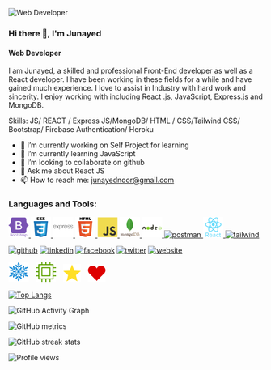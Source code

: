 ![Web Developer](https://media-exp1.licdn.com/dms/image/C4D16AQFi_kBCUsvzBw/profile-displaybackgroundimage-shrink_350_1400/0/1653129571078?e=1661385600&v=beta&t=ARJ1YA2sZldkqseRdEfQZc7hxFNivwK2Tn1VW5CpJO8)

### Hi there 👋, I'm Junayed
#### Web Developer


I am Junayed, a skilled and professional Front-End developer as well as a React developer. I have been working in these fields for a while and have gained much experience. I love to assist in Industry with hard work and sincerity. I enjoy working with including React .js, JavaScript, Express.js and MongoDB.

Skills:  JS/ REACT / Express JS/MongoDB/ HTML / CSS/Tailwind CSS/ Bootstrap/ Firebase Authentication/ Heroku 

- 🔭 I’m currently working on Self Project for learning 
- 🌱 I’m currently learning JavaScript 
- 👯 I’m looking to collaborate on github 
- 💬 Ask me about React JS 
- 📫 How to reach me: junayednoor@gmail.com 

<h3 align="left">Languages and Tools:</h3>
<p align="left"> <a href="https://getbootstrap.com" target="_blank" rel="noreferrer"> <img src="https://raw.githubusercontent.com/devicons/devicon/master/icons/bootstrap/bootstrap-plain-wordmark.svg" alt="bootstrap" width="40" height="40"/> </a> <a href="https://www.w3schools.com/css/" target="_blank" rel="noreferrer"> <img src="https://raw.githubusercontent.com/devicons/devicon/master/icons/css3/css3-original-wordmark.svg" alt="css3" width="40" height="40"/> </a> <a href="https://expressjs.com" target="_blank" rel="noreferrer"> <img src="https://raw.githubusercontent.com/devicons/devicon/master/icons/express/express-original-wordmark.svg" alt="express" width="40" height="40"/> </a> <a href="https://www.w3.org/html/" target="_blank" rel="noreferrer"> <img src="https://raw.githubusercontent.com/devicons/devicon/master/icons/html5/html5-original-wordmark.svg" alt="html5" width="40" height="40"/> </a> <a href="https://developer.mozilla.org/en-US/docs/Web/JavaScript" target="_blank" rel="noreferrer"> <img src="https://raw.githubusercontent.com/devicons/devicon/master/icons/javascript/javascript-original.svg" alt="javascript" width="40" height="40"/> </a> <a href="https://www.mongodb.com/" target="_blank" rel="noreferrer"> <img src="https://raw.githubusercontent.com/devicons/devicon/master/icons/mongodb/mongodb-original-wordmark.svg" alt="mongodb" width="40" height="40"/> </a> <a href="https://nodejs.org" target="_blank" rel="noreferrer"> <img src="https://raw.githubusercontent.com/devicons/devicon/master/icons/nodejs/nodejs-original-wordmark.svg" alt="nodejs" width="40" height="40"/> </a> <a href="https://postman.com" target="_blank" rel="noreferrer"> <img src="https://www.vectorlogo.zone/logos/getpostman/getpostman-icon.svg" alt="postman" width="40" height="40"/> </a> <a href="https://reactjs.org/" target="_blank" rel="noreferrer"> <img src="https://raw.githubusercontent.com/devicons/devicon/master/icons/react/react-original-wordmark.svg" alt="react" width="40" height="40"/> </a> <a href="https://tailwindcss.com/" target="_blank" rel="noreferrer"> <img src="https://www.vectorlogo.zone/logos/tailwindcss/tailwindcss-icon.svg" alt="tailwind" width="40" height="40"/> </a> </p>


[<img src='https://cdn.jsdelivr.net/npm/simple-icons@3.0.1/icons/github.svg' alt='github' height='40'>](https://github.com/JunayedKhanNoor)  [<img src='https://cdn.jsdelivr.net/npm/simple-icons@3.0.1/icons/linkedin.svg' alt='linkedin' height='40'>](https://www.linkedin.com/in/mohammad-junayed-khan-noor-097079141/)  [<img src='https://cdn.jsdelivr.net/npm/simple-icons@3.0.1/icons/facebook.svg' alt='facebook' height='40'>](https://www.facebook.com/junayed.noor)  [<img src='https://cdn.jsdelivr.net/npm/simple-icons@3.0.1/icons/twitter.svg' alt='twitter' height='40'>](https://twitter.com/NoorJunayed)  [<img src='https://cdn.jsdelivr.net/npm/simple-icons@3.0.1/icons/icloud.svg' alt='website' height='40'>](https://junayednoor.netlify.app/)  

<a href='https://archiveprogram.github.com/'><img src='https://raw.githubusercontent.com/acervenky/animated-github-badges/master/assets/acbadge.gif' width='40' height='40'></a> <a href='https://docs.github.com/en/developers'><img src='https://raw.githubusercontent.com/acervenky/animated-github-badges/master/assets/devbadge.gif' width='40' height='40'></a> <a href='https://stars.github.com/'><img src='https://raw.githubusercontent.com/acervenky/animated-github-badges/master/assets/starbadge.gif' width='35' height='35'></a> <a href='https://docs.github.com/en/github/supporting-the-open-source-community-with-github-sponsors'><img src='https://raw.githubusercontent.com/acervenky/animated-github-badges/master/assets/sponsorbadge.gif' width='35' height='35'></a> 

[![Top Langs](https://github-readme-stats.vercel.app/api/top-langs/?username=JunayedKhanNoor)](https://github.com/anuraghazra/github-readme-stats) 

![GitHub Activity Graph](https://activity-graph.herokuapp.com/graph?username=JunayedKhanNoor)  

![GitHub metrics](https://metrics.lecoq.io/JunayedKhanNoor)  

![GitHub streak stats](https://github-readme-streak-stats.herokuapp.com/?user=JunayedKhanNoor)  

![Profile views](https://gpvc.arturio.dev/JunayedKhanNoor)  

